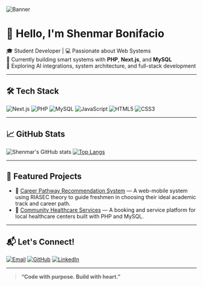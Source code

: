 <!-- Banner (Optional) -->
![Banner](https://capsule-render.vercel.app/api?type=waving&color=gradient&height=200&section=header&text=Hi%20there,%20I'm%20Shenmar%20Bonifacio!&fontSize=30&fontAlignY=40&desc=Web%20Dev%20%7C%20Next.js%20%7C%20PHP%20%7C%20System%20Designer&descAlignY=55&descAlign=60)

# 👋 Hello, I'm Shenmar Bonifacio

🎓 Student Developer | 💻 Passionate about Web Systems  
🚀 Currently building smart systems with **PHP**, **Next.js**, and **MySQL**  
🌱 Exploring AI integrations, system architecture, and full-stack development  

---

## 🛠 Tech Stack

![Next.js](https://img.shields.io/badge/-Next.js-000000?style=flat&logo=next.js)
![PHP](https://img.shields.io/badge/-PHP-8892BF?style=flat&logo=php&logoColor=white)
![MySQL](https://img.shields.io/badge/-MySQL-4479A1?style=flat&logo=mysql&logoColor=white)
![JavaScript](https://img.shields.io/badge/-JavaScript-F7DF1E?style=flat&logo=javascript&logoColor=black)
![HTML5](https://img.shields.io/badge/-HTML5-E34F26?style=flat&logo=html5&logoColor=white)
![CSS3](https://img.shields.io/badge/-CSS3-1572B6?style=flat&logo=css3)

---

## 📈 GitHub Stats

![Shenmar's GitHub stats](https://github-readme-stats.vercel.app/api?username=sheeeeeeeeeenn&show_icons=true&theme=radical)
[![Top Langs](https://github-readme-stats.vercel.app/api/top-langs/?username=sheeeeeeeeeenn&layout=compact&theme=radical)](https://github.com/anuraghazra/github-readme-stats)

---

## 🚀 Featured Projects

- 🎯 [Career Pathway Recommendation System](https://github.com/sheeeeeeeeeenn) — A web-mobile system using RIASEC theory to guide freshmen in choosing their ideal academic track and career path.
- 🏥 [Community Healthcare Services](https://github.com/sheeeeeeeeeenn) — A booking and service platform for local healthcare centers built with PHP and MySQL.

---

## 📬 Let's Connect!

[![Email](https://img.shields.io/badge/-shenmarbonifacio@email.com-D14836?style=flat&logo=Gmail&logoColor=white)](mailto:shenmarbonifacio@email.com)
[![GitHub](https://img.shields.io/badge/-GitHub-181717?style=flat&logo=github&logoColor=white)](https://github.com/sheeeeeeeeeenn)
[![LinkedIn](https://img.shields.io/badge/-LinkedIn-blue?style=flat&logo=linkedin&logoColor=white)](https://linkedin.com/in/yourprofile)

---

> **“Code with purpose. Build with heart.”**

